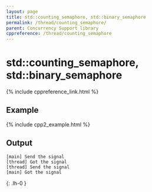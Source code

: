 ```yaml
---
layout: page
title: std::counting_semaphore, std::binary_semaphore
permalink: /thread/counting_semaphore/
parent: Concurrency Support library
cppreference: /thread/counting_semaphore
---
```

# std::counting_semaphore, std::binary_semaphore

{% include cppreference_link.html %}

## Example

{% include cpp2_example.html %}

## Output

```
[main] Send the signal
[thread] Got the signal
[thread] Send the signal
[main] Got the signal
```
{: .lh-0 }
